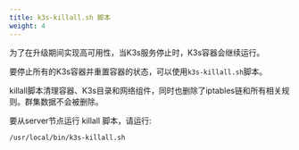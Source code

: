```yaml
---
title: k3s-killall.sh 脚本
weight: 4
---
```


为了在升级期间实现高可用性，当K3s服务停止时，K3s容器会继续运行。

要停止所有的K3s容器并重置容器的状态，可以使用`k3s-killall.sh`脚本。

killall脚本清理容器、K3s目录和网络组件，同时也删除了iptables链和所有相关规则。群集数据不会被删除。

要从server节点运行 killall 脚本，请运行:

```
/usr/local/bin/k3s-killall.sh
```